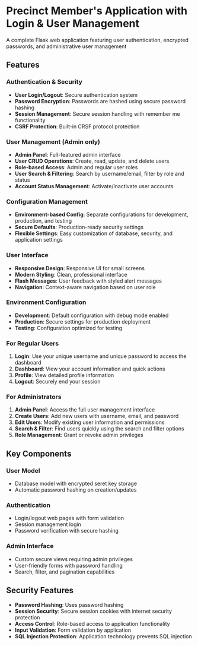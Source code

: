 # Precinct Member's Application with Login & User Management

A complete Flask web application featuring user authentication, encrypted passwords, and administrative user management

## Features

### Authentication & Security

- **User Login/Logout**: Secure authentication system
- **Password Encryption**: Passwords are hashed using secure password hashing
- **Session Management**: Secure session handling with remember me functionality
- **CSRF Protection**: Built-in CRSF protocol protection

### User Management (Admin only)

- **Admin Panel**: Full-featured admin interface
- **User CRUD Operations**: Create, read, update, and delete users
- **Role-based Access**: Admin and regular user roles
- **User Search & Filtering**: Search by username/email, filter by role and status
- **Account Status Management**: Activate/Inactivate user accounts

### Configuration Management

- **Environment-based Config**: Separate configurations for development, production, and testing
- **Secure Defaults**: Production-ready security settings
- **Flexible Settings**: Easy customization of database, security, and application settings

### User Interface

- **Responsive Design**: Responsive UI for small screens
- **Modern Styling**: Clean, professional interface
- **Flash Messages**: User feedback with styled alert messages
- **Navigation**: Context-aware navigation based on user role

### Environment Configuration

- **Development**: Default configuration with debug mode enabled
- **Production**: Secure settings for production deployment
- **Testing**: Configuration optimized for testing

### For Regular Users

1. **Login**: Use your unique username and unique password to access the dashboard
2. **Dashboard**: View your account information and quick actions
3. **Profile**: View detailed profile information
4. **Logout**: Securely end your session

### For Administrators

1. **Admin Panel**: Access the full user management interface
2. **Create Users**: Add new users with username, email, and password
3. **Edit Users**: Modify existing user information and permissions
4. **Search & Filter**: Find users quickly using the search and filter options
5. **Role Management**: Grant or revoke admin privileges

## Key Components

### User Model

- Database model with encrypted seret key storage
- Automatic password hashing on creation/updates

### Authentication

- Login/logout web pages with form validation
- Session management login
- Password verification with secure hashing

### Admin Interface

- Custom secure views requiring admin privileges
- User-friendly forms with password handling
- Search, filter, and pagination capabilities

## Security Features

- **Password Hashing**: Uses password hashing
- **Session Security**: Secure session cookies with internet security protection
- **Access Control**: Role-based access to application functionality
- **Input Validation**: Form validation by application
- **SQL Injection Protection**: Application technology prevents SQL injection
